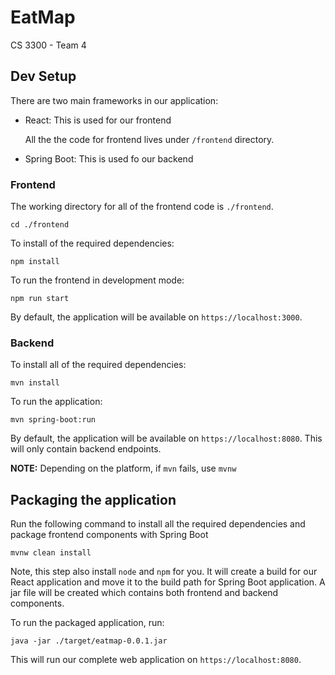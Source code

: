 # EatMap
CS 3300 - Team 4
## Dev Setup
There are two main frameworks in our application:
- React: This is used for our frontend

  All the the code for frontend lives under `/frontend` directory.

- Spring Boot: This is used fo our backend

### Frontend
The working directory for all of the frontend code is `./frontend`.
```console
cd ./frontend
```

To install of the required dependencies:
``` console
npm install
```

To run the frontend in development mode:
```console
npm run start
```

By default, the application will be available on `https://localhost:3000`.

### Backend

To install all of the required dependencies:
```console
mvn install
```

To run the application:
```console
mvn spring-boot:run
```
By default, the application will be available on `https://localhost:8080`. This will only contain backend endpoints.

**NOTE:** Depending on the platform, if `mvn` fails, use `mvnw`


## Packaging the application
Run the following command to install all the required dependencies and package frontend components with Spring Boot
```console
mvnw clean install
```
Note, this step also install `node` and `npm` for you. It will create a build for our React application and move it to the build path for Spring Boot application. A jar file will be created which contains both frontend and backend components.

To run the packaged application, run:
```console
java -jar ./target/eatmap-0.0.1.jar
```

This will run our complete web application on `https://localhost:8080`.